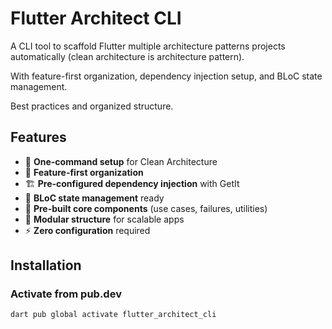 # Flutter Architect CLI

A CLI tool to scaffold Flutter multiple architecture patterns projects automatically (clean architecture is architecture pattern).

With feature-first organization, dependency injection setup, and BLoC state management.

Best practices and organized structure.

## Features

- 🚀 **One-command setup** for Clean Architecture
- 📁 **Feature-first organization**
- 🏗️ **Pre-configured dependency injection** with GetIt
- 🔄 **BLoC state management** ready
- 📝 **Pre-built core components** (use cases, failures, utilities)
- 🎯 **Modular structure** for scalable apps
-  ⚡ **Zero configuration** required

## Installation

### Activate from pub.dev

```bash
dart pub global activate flutter_architect_cli